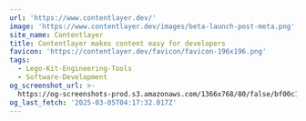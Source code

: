 ```yaml
---
url: 'https://www.contentlayer.dev/'
image: 'https://www.contentlayer.dev/images/beta-launch-post-meta.png'
site_name: Contentlayer
title: Contentlayer makes content easy for developers
favicon: 'https://contentlayer.dev/favicon/favicon-196x196.png'
tags:
  - Lego-Kit-Engineering-Tools
  - Software-Development
og_screenshot_url: >-
  https://og-screenshots-prod.s3.amazonaws.com/1366x768/80/false/bf00c1d7e64868ff0a59f5c65fd580f3726a6e543167cb488f021ab22a63db73.jpeg
og_last_fetch: '2025-03-05T04:17:32.017Z'
---
```


